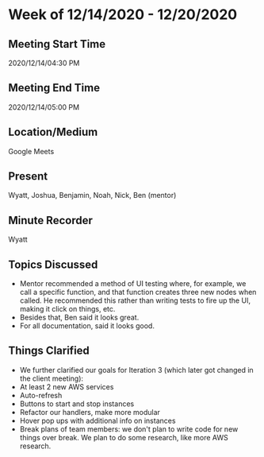 # Week of 12/14/2020 - 12/20/2020

## Meeting Start Time

2020/12/14/04:30 PM

## Meeting End Time

2020/12/14/05:00 PM

## Location/Medium

Google Meets

## Present

Wyatt, Joshua, Benjamin, Noah, Nick, Ben (mentor)

## Minute Recorder

Wyatt

## Topics Discussed
- Mentor recommended a method of UI testing where, for example, we call a specific function, and that function creates three new nodes when called. He recommended this rather than writing tests to fire up the UI, making it click on things, etc.
- Besides that, Ben said it looks great.
- For all documentation, said it looks good.

## Things Clarified
- We further clarified our goals for Iteration 3 (which later got changed in the client meeting):
-  At least 2 new AWS services
-  Auto-refresh
-  Buttons to start and stop instances
-  Refactor our handlers, make more modular
-  Hover pop ups with additional info on instances
- Break plans of team members: we don't plan to write code for new things over break. We plan to do some research, like more AWS research.

